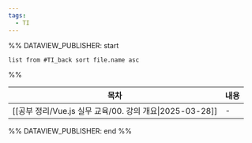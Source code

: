 ```yaml
---
tags:
  - TI
---
```

%% DATAVIEW_PUBLISHER: start
```dataview
list from #TI_back sort file.name asc
```
%%

| 목차                                         | 내용 |
| ------------------------------------------ | -- |
| [[공부 정리/Vue.js 실무 교육/00. 강의 개요\|2025-03-28]] | \- |

%% DATAVIEW_PUBLISHER: end %%

